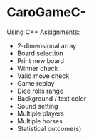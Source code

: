 # CaroGameC-
Using C++
Assignments:
  - 2-dimensional array
  - Board selection
  - Print new board
  - Winner check
  - Valid move check
  - Game replay
  - Dice rolls range
  - Background / text color
  - Sound setting
  - Multiple players
  - Multiple horses
  - Statistical outcome(s)
